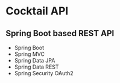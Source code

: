 # Cocktail API

## Spring Boot based REST API
- Spring Boot
- Spring MVC
- Spring Data JPA
- Spring Data REST
- Spring Security OAuth2